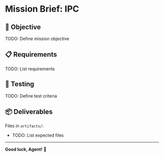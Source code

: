 # Mission Brief: IPC

## 🎯 Objective

TODO: Define mission objective

## 📋 Requirements

TODO: List requirements

## 🧪 Testing

TODO: Define test criteria

## 📦 Deliverables

Files in `artifacts/`:
- TODO: List expected files

---

**Good luck, Agent!** 🚀
